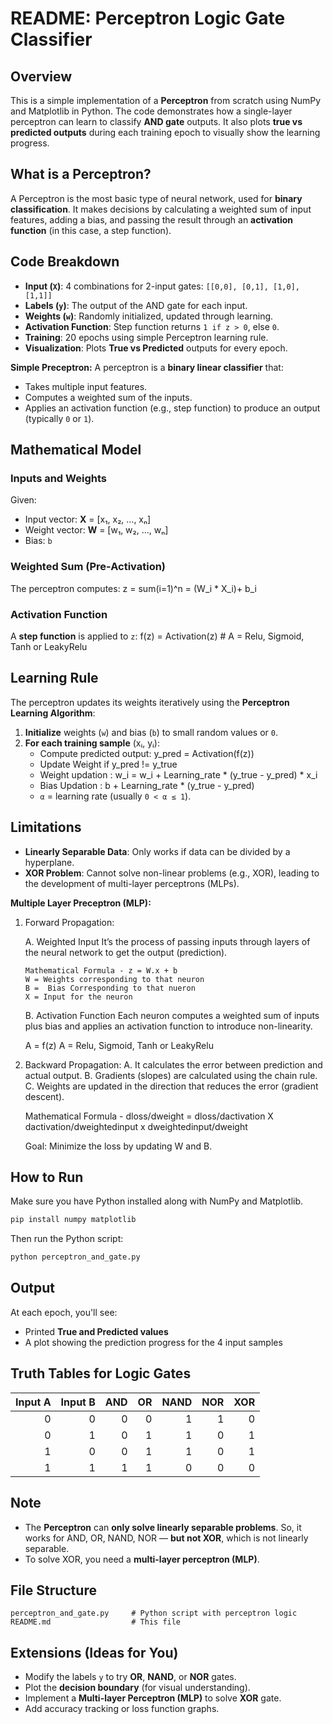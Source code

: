 # README: Perceptron Logic Gate Classifier

## Overview

This is a simple implementation of a **Perceptron** from scratch using NumPy and Matplotlib in Python. The code demonstrates how a single-layer perceptron can learn to classify **AND gate** outputs. It also plots **true vs predicted outputs** during each training epoch to visually show the learning progress.

## What is a Perceptron?

A Perceptron is the most basic type of neural network, used for **binary classification**. It makes decisions by calculating a weighted sum of input features, adding a bias, and passing the result through an **activation function** (in this case, a step function).

## Code Breakdown

- **Input (`X`)**: 4 combinations for 2-input gates: `[[0,0], [0,1], [1,0], [1,1]]`
- **Labels (`y`)**: The output of the AND gate for each input.
- **Weights (`w`)**: Randomly initialized, updated through learning.
- **Activation Function**: Step function returns `1 if z > 0`, else `0`.
- **Training**: 20 epochs using simple Perceptron learning rule.
- **Visualization**: Plots **True vs Predicted** outputs for every epoch.

**Simple Preceptron:**
A perceptron is a **binary linear classifier** that:
- Takes multiple input features.
- Computes a weighted sum of the inputs.
- Applies an activation function (e.g., step function) to produce an output (typically `0` or `1`).

## Mathematical Model
### Inputs and Weights
Given:
- Input vector: **X** = [x₁, x₂, ..., xₙ]
- Weight vector: **W** = [w₁, w₂, ..., wₙ]
- Bias: `b`
### Weighted Sum (Pre-Activation)
The perceptron computes: z = sum(i=1)^n = (W_i * X_i)+ b_i

### Activation Function
A **step function** is applied to `z`: 
f(z) = Activation(z) # A = Relu, Sigmoid, Tanh or LeakyRelu

## Learning Rule
The perceptron updates its weights iteratively using the **Perceptron Learning Algorithm**:
1. **Initialize** weights (`w`) and bias (`b`) to small random values or `0`.
2. **For each training sample** (xᵢ, yᵢ):
   - Compute predicted output: y_pred = Activation(f(z))
   - Update Weight if y_pred != y_true
   - Weight updation : w_i = w_i + Learning_rate * (y_true - y_pred) * x_i
   - Bias Updation : b + Learning_rate * (y_true - y_pred)
   - `α` = learning rate (usually `0 < α ≤ 1`).

## Limitations
- **Linearly Separable Data**: Only works if data can be divided by a hyperplane.
- **XOR Problem**: Cannot solve non-linear problems (e.g., XOR), leading to the development of multi-layer perceptrons (MLPs).

****Multiple Layer Preceptron (MLP):****
1. Forward Propagation:
   
   A. Weighted Input
      It’s the process of passing inputs through layers of the neural network to get the output (prediction).
    
       Mathematical Formula - z = W.x + b
       W = Weights corresponding to that neuron
       B =  Bias Corresponding to that nueron
       X = Input for the neuron
   B. Activation Function
      Each neuron computes a weighted sum of inputs plus bias and applies an activation function to introduce non-linearity.

      A = f(z)
      A = Relu, Sigmoid, Tanh or LeakyRelu
   
2. Backward Propagation:
   A. It calculates the error between prediction and actual output.
   B. Gradients (slopes) are calculated using the chain rule.
   C. Weights are updated in the direction that reduces the error (gradient descent).

   Mathematical Formula - dloss/dweight = dloss/dactivation X dactivation/dweightedinput x dweightedinput/dweight
   
   Goal: Minimize the loss by updating W and B.
   


## How to Run

Make sure you have Python installed along with NumPy and Matplotlib.

```bash
pip install numpy matplotlib
```

Then run the Python script:

```bash
python perceptron_and_gate.py
```

## Output

At each epoch, you'll see:

- Printed **True and Predicted values**
- A plot showing the prediction progress for the 4 input samples

## Truth Tables for Logic Gates

| Input A | Input B | AND | OR  | NAND | NOR | XOR |
|--------:|--------:|----:|----:|-----:|----:|----:|
|   0     |    0    |  0  |  0  |  1   |  1  |  0  |
|   0     |    1    |  0  |  1  |  1   |  0  |  1  |
|   1     |    0    |  0  |  1  |  1   |  0  |  1  |
|   1     |    1    |  1  |  1  |  0   |  0  |  0  |

## Note

- The **Perceptron** can **only solve linearly separable problems**. So, it works for AND, OR, NAND, NOR — **but not XOR**, which is not linearly separable.
- To solve XOR, you need a **multi-layer perceptron (MLP)**.

## File Structure

```
perceptron_and_gate.py     # Python script with perceptron logic
README.md                  # This file
```

## Extensions (Ideas for You)

- Modify the labels `y` to try **OR**, **NAND**, or **NOR** gates.
- Plot the **decision boundary** (for visual understanding).
- Implement a **Multi-layer Perceptron (MLP)** to solve **XOR** gate.
- Add accuracy tracking or loss function graphs.
